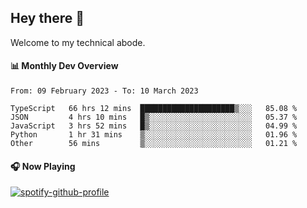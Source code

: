 ## Hey there 👋

Welcome to my technical abode.

#### 📊 Monthly Dev Overview
<!--START_SECTION:waka-->

```text
From: 09 February 2023 - To: 10 March 2023

TypeScript   66 hrs 12 mins  █████████████████████▒░░░   85.08 %
JSON         4 hrs 10 mins   █▒░░░░░░░░░░░░░░░░░░░░░░░   05.37 %
JavaScript   3 hrs 52 mins   █▒░░░░░░░░░░░░░░░░░░░░░░░   04.99 %
Python       1 hr 31 mins    ▒░░░░░░░░░░░░░░░░░░░░░░░░   01.96 %
Other        56 mins         ▒░░░░░░░░░░░░░░░░░░░░░░░░   01.21 %
```

<!--END_SECTION:waka-->

#### 🎧 Now Playing

[![spotify-github-profile](https://spotify-github-profile.vercel.app/api/view?uid=james2mid&cover_image=true&theme=natemoo-re)](https://open.spotify.com/user/james2mid?si=2b3baf2b09cb499e)
